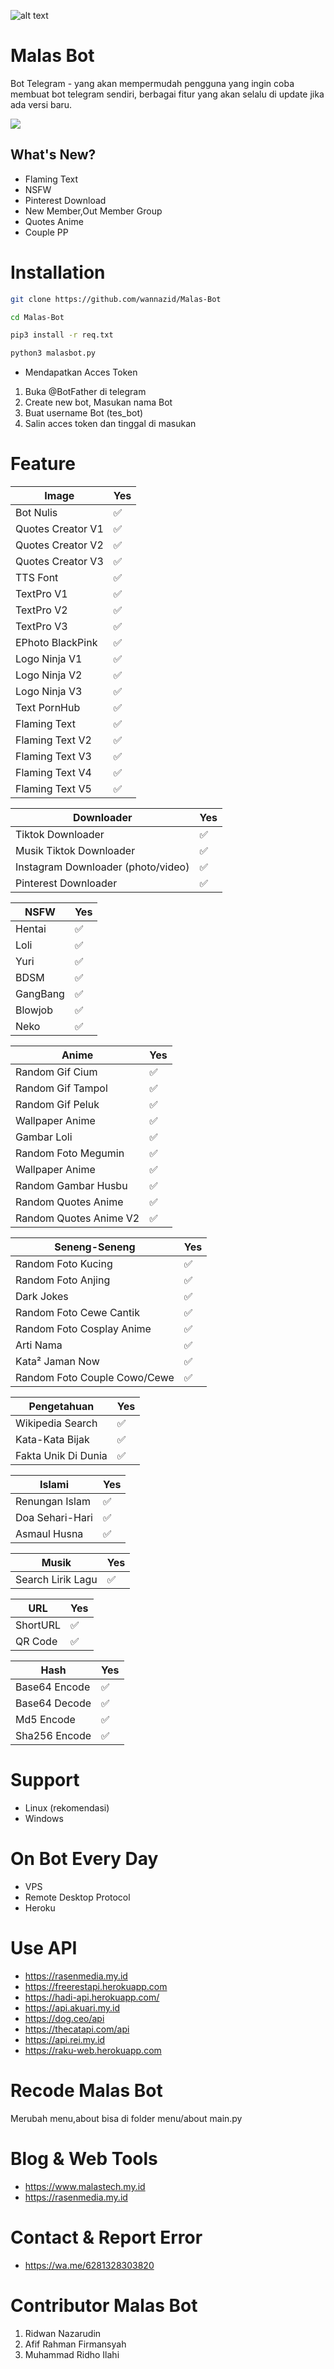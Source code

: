 ![alt text](https://github.com/wannazid/Malas-Bot/blob/main/IMG_20220717_211701.jpg)
# Malas Bot 
Bot Telegram - yang akan mempermudah pengguna yang ingin coba membuat bot telegram sendiri, berbagai fitur yang akan selalu di update jika ada versi baru.

![](https://img.shields.io/badge/MalasBot-Version%201.2.0-orange)
## What's New?
- Flaming Text
- NSFW
- Pinterest Download
- New Member,Out Member Group
- Quotes Anime
- Couple PP

# Installation
```bash
git clone https://github.com/wannazid/Malas-Bot
```
```bash
cd Malas-Bot
```
```bash
pip3 install -r req.txt
```
```bash
python3 malasbot.py
```
- Mendapatkan Acces Token
1. Buka @BotFather di telegram
2. Create new bot, Masukan nama Bot
3. Buat username Bot (tes_bot)
4. Salin acces token dan tinggal di masukan

# Feature

| Image |Yes|
| ------------- | ------------- |
| Bot Nulis|✅|
| Quotes Creator V1|✅|
| Quotes Creator V2|✅|
| Quotes Creator V3|✅|
| TTS Font|✅|
| TextPro V1|✅|
| TextPro V2|✅|
| TextPro V3|✅|
| EPhoto BlackPink|✅|
| Logo Ninja V1|✅|
| Logo Ninja V2|✅|
| Logo Ninja V3|✅|
| Text PornHub|✅|
| Flaming Text|✅|
| Flaming Text V2|✅|
| Flaming Text V3|✅|
| Flaming Text V4|✅|
| Flaming Text V5|✅|

| Downloader |Yes|
| ------------- | ------------- |
| Tiktok Downloader|✅|
| Musik Tiktok Downloader|✅|
| Instagram Downloader (photo/video)|✅|
| Pinterest Downloader|✅|

| NSFW |Yes|
| ------------- | ------------- |
| Hentai|✅|
| Loli|✅|
| Yuri|✅|
| BDSM|✅|
| GangBang|✅|
| Blowjob|✅|
| Neko|✅|

| Anime |Yes|
| ------------- | ------------- |
| Random Gif Cium|✅|
| Random Gif Tampol|✅|
| Random Gif Peluk|✅|
| Wallpaper Anime|✅|
| Gambar Loli|✅|
| Random Foto Megumin|✅|
| Wallpaper Anime|✅|
| Random Gambar Husbu|✅|
| Random Quotes Anime|✅|
| Random Quotes Anime V2|✅|


| Seneng-Seneng |Yes|
| ------------- | ------------- |
| Random Foto Kucing|✅|
| Random Foto Anjing|✅|
| Dark Jokes|✅|
| Random Foto Cewe Cantik|✅|
| Random Foto Cosplay Anime|✅|
| Arti Nama|✅|
| Kata² Jaman Now|✅|
| Random Foto Couple Cowo/Cewe|✅|

| Pengetahuan |Yes|
| ------------- | ------------- |
| Wikipedia Search|✅|
| Kata-Kata Bijak|✅|
| Fakta Unik Di Dunia|✅|

| Islami |Yes|
| ------------- | ------------- |
| Renungan Islam|✅|
| Doa Sehari-Hari|✅|
| Asmaul Husna|✅|

| Musik|Yes|
| ------------- | ------------- |
| Search Lirik Lagu|✅|

| URL |Yes|
| ------------- | ------------- |
| ShortURL|✅|
| QR Code|✅|

| Hash |Yes|
| ------------- | ------------- |
| Base64 Encode|✅|
| Base64 Decode|✅|
| Md5 Encode|✅|
| Sha256 Encode|✅|

# Support
- Linux (rekomendasi)
- Windows

# On Bot Every Day
- VPS
- Remote Desktop Protocol
- Heroku

# Use API 
- https://rasenmedia.my.id
- https://freerestapi.herokuapp.com
- https://hadi-api.herokuapp.com/
- https://api.akuari.my.id
- https://dog.ceo/api
- https://thecatapi.com/api
- https://api.rei.my.id
- https://raku-web.herokuapp.com

# Recode Malas Bot
Merubah menu,about bisa di folder menu/about main.py

# Blog & Web Tools
- https://www.malastech.my.id
- https://rasenmedia.my.id

# Contact & Report Error
- https://wa.me/6281328303820

# Contributor Malas Bot
1. Ridwan Nazarudin
2. Afif Rahman Firmansyah
3. Muhammad Ridho Ilahi
